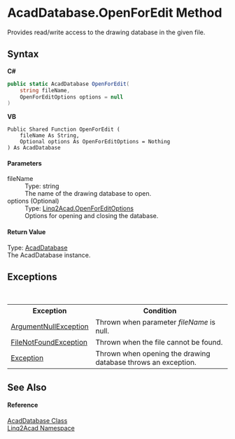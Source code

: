 # AcadDatabase.OpenForEdit Method 
 

Provides read/write access to the drawing database in the given file.

## Syntax

**C#**<br />
``` C#
public static AcadDatabase OpenForEdit(
	string fileName,
	OpenForEditOptions options = null
)
```

**VB**<br />
``` VB
Public Shared Function OpenForEdit ( 
	fileName As String,
	Optional options As OpenForEditOptions = Nothing
) As AcadDatabase
```


#### Parameters
<dl><dt>fileName</dt><dd>Type: string<br />The name of the drawing database to open.</dd><dt>options (Optional)</dt><dd>Type: <a href="T_Linq2Acad_OpenForEditOptions.md">Linq2Acad.OpenForEditOptions</a><br />Options for opening and closing the database.</dd></dl>

#### Return Value
Type: <a href="T_Linq2Acad_AcadDatabase.md">AcadDatabase</a><br />The AcadDatabase instance.

## Exceptions
&nbsp;<table><tr><th>Exception</th><th>Condition</th></tr><tr><td><a href="https://docs.microsoft.com/dotnet/api/system.argumentnullexception" target="_blank" rel="noopener noreferrer">ArgumentNullException</a></td><td>Thrown when parameter <i>fileName</i> is null.</td></tr><tr><td><a href="https://docs.microsoft.com/dotnet/api/system.io.filenotfoundexception" target="_blank" rel="noopener noreferrer">FileNotFoundException</a></td><td>Thrown when the file cannot be found.</td></tr><tr><td><a href="https://docs.microsoft.com/dotnet/api/system.exception" target="_blank" rel="noopener noreferrer">Exception</a></td><td>Thrown when opening the drawing database throws an exception.</td></tr></table>

## See Also


#### Reference
<a href="T_Linq2Acad_AcadDatabase.md">AcadDatabase Class</a><br /><a href="N_Linq2Acad.md">Linq2Acad Namespace</a><br />

